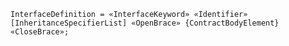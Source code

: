 <!-- This file is generated automatically by infrastructure scripts. Please don't edit by hand. -->

<!-- markdownlint-disable first-line-h1 -->

```{ .ebnf .slang-ebnf #InterfaceDefinition }
InterfaceDefinition = «InterfaceKeyword» «Identifier» [InheritanceSpecifierList] «OpenBrace» {ContractBodyElement} «CloseBrace»;
```
